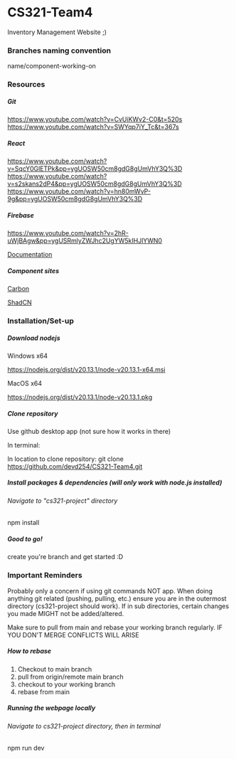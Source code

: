 # CS321-Team4

Inventory Management Website
;)

### Branches naming convention
name/component-working-on

### Resources
##### Git
https://www.youtube.com/watch?v=CvUiKWv2-C0&t=520s
https://www.youtube.com/watch?v=SWYqp7iY_Tc&t=367s
##### React
https://www.youtube.com/watch?v=SqcY0GlETPk&pp=ygUOSW50cm8gdG8gUmVhY3Q%3D
https://www.youtube.com/watch?v=s2skans2dP4&pp=ygUOSW50cm8gdG8gUmVhY3Q%3D
https://www.youtube.com/watch?v=hn80mWvP-9g&pp=ygUOSW50cm8gdG8gUmVhY3Q%3D

##### Firebase
https://www.youtube.com/watch?v=2hR-uWjBAgw&pp=ygUSRmlyZWJhc2UgYW5kIHJlYWN0

[Documentation](https://firebase.google.com/docs/hosting)

##### Component sites
[Carbon](https://react.carbondesignsystem.com/?path=/docs/getting-started-welcome--welcome)

[ShadCN](https://ui.shadcn.com/)


### Installation/Set-up
##### Download nodejs
Windows x64

https://nodejs.org/dist/v20.13.1/node-v20.13.1-x64.msi

MacOS x64

https://nodejs.org/dist/v20.13.1/node-v20.13.1.pkg

##### Clone repository

Use github desktop app (not sure how it works in there)

In terminal:

In location to clone repository: git clone https://github.com/devd254/CS321-Team4.git

##### Install packages & dependencies (will only work with node.js installed)
###### Navigate to "cs321-project" directory
npm install

##### Good to go!

create you're branch and get started :D

### Important Reminders
Probably only a concern if using git commands NOT app. When doing anything git related (pushing, pulling, etc.) ensure you are in the outermost directory (cs321-project should work). If in sub directories, certain changes you made MIGHT not be added/altered.

Make sure to pull from main and rebase your working branch regularly. IF YOU DON'T MERGE CONFLICTS WILL ARISE
##### How to rebase

1) Checkout to main branch 
2) pull from origin/remote main branch
3) checkout to your working branch
4) rebase from main

##### Running the webpage locally


###### Navigate to cs321-project directory, then in terminal

npm run dev